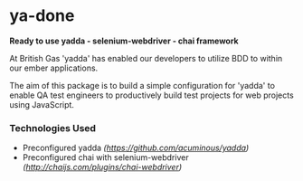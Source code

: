 # ya-done

  **Ready to use yadda - selenium-webdriver - chai framework**


At British Gas 'yadda' has enabled our developers to utilize BDD to within our ember applications.

The aim of this package is to build a simple configuration for 'yadda' to enable QA test engineers
to productively build test projects for web projects using JavaScript.

### Technologies Used

- Preconfigured yadda _(https://github.com/acuminous/yadda)_
- Preconfigured chai with selenium-webdriver _(http://chaijs.com/plugins/chai-webdriver)_
